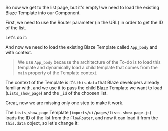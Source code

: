 So now we get to the list page, but it's empty! we need to load the existing Blaze Template into our Component.

First, we need to use the Router parameter (in the URL) in order to get the ID of the list.

Let's do it:

<diffbox tutorial="migration-angular2" step="5.1"></diffbox>

And now we need to load the existing Blaze Template called `App_body` and with context.

<diffbox tutorial="migration-angular2" step="5.2"></diffbox>

> We use `App_body` because the architecture of the To-do is to load this template and dynamically load a child template that comes from the `main` property of the Template context.

The context of the Template is it's `this.data` that Blaze developers already familiar with, and we use it to pass the child Blaze Template we want to load (`Lists_show_page`) and the `_id` of the choosen list.

Great, now we are missing only one step to make it work.

The `Lists_show_page` Template (`imports/ui/pages/lists-show-page.js`) loads the ID of the list from the `FlowRouter`, and now it can load it from the `this.data` object, so let's change it:

<diffbox tutorial="migration-angular2" step="5.3"></diffbox>
